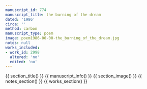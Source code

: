 ```yaml
---
manuscript_id: 774
manuscript_title: the burning of the dream
dated: '1986'
circa: ''
method: carbon
manuscript_type: poem
image: poem1986-00-00-the_burning_of_the_dream.jpg
notes: null
works_included:
- work_id: 2998
  altered: 'no'
  edited: 'no'
---
```


{{ section_title() }}
{{ manuscript_info() }}
{{ section_image() }}
{{ notes_section() }}
{{ works_section() }}

